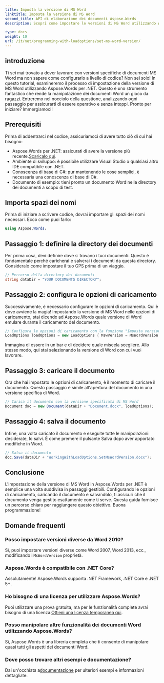 ```yaml
---
title: Imposta la versione di MS Word
linktitle: Imposta la versione di MS Word
second_title: API di elaborazione dei documenti Aspose.Words
description: Scopri come impostare le versioni di MS Word utilizzando Aspose.Words per .NET con la nostra guida dettagliata. Perfetto per gli sviluppatori che desiderano semplificare la manipolazione dei documenti.

type: docs
weight: 10
url: /it/net/programming-with-loadoptions/set-ms-word-version/
---
```

## introduzione

Ti sei mai trovato a dover lavorare con versioni specifiche di documenti MS Word ma non sapere come configurarlo a livello di codice? Non sei solo! In questo tutorial, esamineremo il processo di impostazione della versione di MS Word utilizzando Aspose.Words per .NET. Questo è uno strumento fantastico che rende la manipolazione dei documenti Word un gioco da ragazzi. Entreremo nel nocciolo della questione, analizzando ogni passaggio per assicurarti di essere operativo e senza intoppi. Pronto per iniziare? Immergiamoci!

## Prerequisiti

Prima di addentrarci nel codice, assicuriamoci di avere tutto ciò di cui hai bisogno:

-  Aspose.Words per .NET: assicurati di avere la versione più recente.[Scaricalo qui](https://releases.aspose.com/words/net/).
- Ambiente di sviluppo: è possibile utilizzare Visual Studio o qualsiasi altro IDE compatibile con .NET.
- Conoscenza di base di C#: pur mantenendo le cose semplici, è necessaria una conoscenza di base di C#.
- Documento di esempio: tieni pronto un documento Word nella directory dei documenti a scopo di test.

## Importa spazi dei nomi

Prima di iniziare a scrivere codice, dovrai importare gli spazi dei nomi necessari. Ecco come puoi farlo:

```csharp
using Aspose.Words;
```

## Passaggio 1: definire la directory dei documenti

Per prima cosa, devi definire dove si trovano i tuoi documenti. Questo è fondamentale perché caricherai e salverai i documenti da questa directory. Consideralo come impostare il tuo GPS prima di un viaggio.

```csharp
// Percorso della directory dei documenti
string dataDir = "YOUR DOCUMENTS DIRECTORY";
```

## Passaggio 2: configura le opzioni di caricamento

Successivamente, è necessario configurare le opzioni di caricamento. Qui è dove avviene la magia! Impostando la versione di MS Word nelle opzioni di caricamento, stai dicendo ad Aspose.Words quale versione di Word emulare durante il caricamento del documento.

```csharp
// Configura le opzioni di caricamento con la funzione "Imposta versione di MS Word".
LoadOptions loadOptions = new LoadOptions { MswVersion = MsWordVersion.Word2010 };
```

Immagina di essere in un bar e di decidere quale miscela scegliere. Allo stesso modo, qui stai selezionando la versione di Word con cui vuoi lavorare.

## Passaggio 3: caricare il documento

Ora che hai impostato le opzioni di caricamento, è il momento di caricare il documento. Questo passaggio è simile all'apertura del documento in una versione specifica di Word.

```csharp
// Carica il documento con la versione specificata di MS Word
Document doc = new Document(dataDir + "Document.docx", loadOptions);
```

## Passaggio 4: salva il documento

Infine, una volta caricato il documento e eseguite tutte le manipolazioni desiderate, lo salvi. È come premere il pulsante Salva dopo aver apportato modifiche in Word.

```csharp
// Salva il documento
doc.Save(dataDir + "WorkingWithLoadOptions.SetMsWordVersion.docx");
```

## Conclusione

L'impostazione della versione di MS Word in Aspose.Words per .NET è semplice una volta suddivisa in passaggi gestibili. Configurando le opzioni di caricamento, caricando il documento e salvandolo, ti assicuri che il documento venga gestito esattamente come ti serve. Questa guida fornisce un percorso chiaro per raggiungere questo obiettivo. Buona programmazione!

## Domande frequenti

### Posso impostare versioni diverse da Word 2010?
 Sì, puoi impostare versioni diverse come Word 2007, Word 2013, ecc., modificando il`MsWordVersion` proprietà.

### Aspose.Words è compatibile con .NET Core?
Assolutamente! Aspose.Words supporta .NET Framework, .NET Core e .NET 5+.

### Ho bisogno di una licenza per utilizzare Aspose.Words?
 Puoi utilizzare una prova gratuita, ma per le funzionalità complete avrai bisogno di una licenza.[Ottieni una licenza temporanea qui](https://purchase.aspose.com/temporary-license/).

### Posso manipolare altre funzionalità dei documenti Word utilizzando Aspose.Words?
Sì, Aspose.Words è una libreria completa che ti consente di manipolare quasi tutti gli aspetti dei documenti Word.

### Dove posso trovare altri esempi e documentazione?
 Dai un'occhiata a[documentazione](https://reference.aspose.com/words/net/) per ulteriori esempi e informazioni dettagliate.
